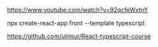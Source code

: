 https://www.youtube.com/watch?v=92qcfeWxtnY

npx create-react-app front --template typescript  

https://github.com/utimur/React-typescript-course


